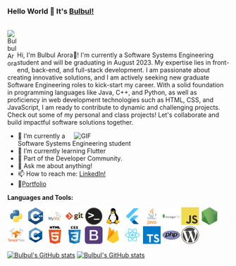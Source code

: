 ### Hello World 👋 It's [Bulbul!](https://bulbularora.github.io/)

<br/>


<a href="https://www.linkedin.com/in/bulbul-arora-949292ab/">
<img align="left" alt="Bulbul Arora" width="22px" src="https://upload.wikimedia.org/wikipedia/commons/f/f8/LinkedIn_icon_circle.svg" />
</a>

<br />

<br />

Hi, I'm Bulbul Arora🙌! I'm currently a Software Systems Engineering student and will be graduating in August 2023. My expertise lies in front-end, back-end, and full-stack development. I am passionate about creating innovative solutions, and I am actively seeking new graduate Software Engineering roles to kick-start my career. With a solid foundation in programming languages like Java, C++, and Python, as well as proficiency in web development technologies such as HTML, CSS, and JavaScript, I am ready to contribute to dynamic and challenging projects. Check out some of my personal and class projects! 
Let's collaborate and build impactful software solutions together.


<img align="right" alt="GIF" width="70%" src="https://assets.hongkiat.com/uploads/programming-jokes/joke-programmer-count.jpg" />



- 🔭 I’m currently a Software Systems Engineering student
- 🌱 I’m currently learning Flutter
- 👯 Part of the Developer Community.
- 💬 Ask me about anything!
- 📫 How to reach me: [LinkedIn!](https://www.linkedin.com/in/bulbul-arora-949292ab/)
- 📝[Portfolio](https://bulbularora.github.io/)




**Languages and Tools:**


<code><img height="40" src="https://raw.githubusercontent.com/github/explore/80688e429a7d4ef2fca1e82350fe8e3517d3494d/topics/python/python.png"></code>
<code><img height="40" src="https://raw.githubusercontent.com/github/explore/80688e429a7d4ef2fca1e82350fe8e3517d3494d/topics/cpp/cpp.png"></code>
<code><img height="40" src="https://raw.githubusercontent.com/github/explore/80688e429a7d4ef2fca1e82350fe8e3517d3494d/topics/mysql/mysql.png"></code>
<code><img height="40" src="https://raw.githubusercontent.com/github/explore/80688e429a7d4ef2fca1e82350fe8e3517d3494d/topics/git/git.png"></code>
<code><img height="40" src="https://raw.githubusercontent.com/github/explore/80688e429a7d4ef2fca1e82350fe8e3517d3494d/topics/terminal/terminal.png"></code>
<code><img height="40" src="https://raw.githubusercontent.com/github/explore/80688e429a7d4ef2fca1e82350fe8e3517d3494d/topics/linux/linux.png"></code>
<code><img height="40" src="https://raw.githubusercontent.com/github/explore/80688e429a7d4ef2fca1e82350fe8e3517d3494d/topics/flutter/flutter.png"></code>
<code><img height="40" src="https://raw.githubusercontent.com/github/explore/80688e429a7d4ef2fca1e82350fe8e3517d3494d/topics/java/java.png"></code>
<code><img height="40" src="https://raw.githubusercontent.com/github/explore/80688e429a7d4ef2fca1e82350fe8e3517d3494d/topics/mongodb/mongodb.png"></code>
<code><img height="40" src="https://raw.githubusercontent.com/github/explore/80688e429a7d4ef2fca1e82350fe8e3517d3494d/topics/javascript/javascript.png"></code>
<code><img height="40" src="https://raw.githubusercontent.com/github/explore/80688e429a7d4ef2fca1e82350fe8e3517d3494d/topics/nodejs/nodejs.png"></code>
<code><img height="40" src="https://raw.githubusercontent.com/github/explore/80688e429a7d4ef2fca1e82350fe8e3517d3494d/topics/tensorflow/tensorflow.png"></code>
<code><img height="40" src="https://raw.githubusercontent.com/github/explore/80688e429a7d4ef2fca1e82350fe8e3517d3494d/topics/c/c.png"></code>
<code><img height="40" src="https://raw.githubusercontent.com/github/explore/80688e429a7d4ef2fca1e82350fe8e3517d3494d/topics/html/html.png"></code>
<code><img height="40" src="https://raw.githubusercontent.com/github/explore/80688e429a7d4ef2fca1e82350fe8e3517d3494d/topics/css/css.png"></code>
<code><img height="40" src="https://raw.githubusercontent.com/github/explore/80688e429a7d4ef2fca1e82350fe8e3517d3494d/topics/bootstrap/bootstrap.png"></code>
<code><img height="40" src="https://raw.githubusercontent.com/github/explore/80688e429a7d4ef2fca1e82350fe8e3517d3494d/topics/firebase/firebase.png"></code>
<code><img height="40" src="https://raw.githubusercontent.com/github/explore/80688e429a7d4ef2fca1e82350fe8e3517d3494d/topics/react/react.png"></code>
<code><img height="40" src="https://raw.githubusercontent.com/github/explore/80688e429a7d4ef2fca1e82350fe8e3517d3494d/topics/typescript/typescript.png"></code>
<code><img height="40" src="https://raw.githubusercontent.com/github/explore/80688e429a7d4ef2fca1e82350fe8e3517d3494d/topics/php/php.png"></code>
<code><img height="40" src="https://raw.githubusercontent.com/github/explore/80688e429a7d4ef2fca1e82350fe8e3517d3494d/topics/wordpress/wordpress.png"></code>




[![Bulbul's GitHub stats](https://github-readme-stats.vercel.app/api?username=bulbularora&show_icons=true&theme=dark#gh-dark-mode-only)](https://github.com/anuraghazra/github-readme-stats#gh-dark-mode-only)
[![Bulbul's GitHub stats](https://github-readme-stats.vercel.app/api?username=bulbularora&show_icons=true&theme=default#gh-light-mode-only)](https://github.com/anuraghazra/github-readme-stats#gh-light-mode-only)
